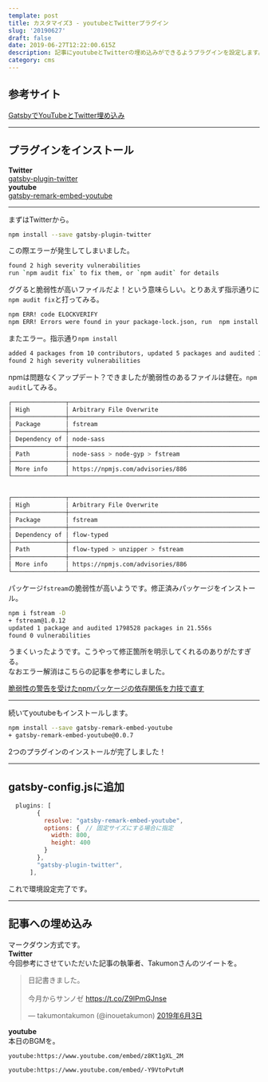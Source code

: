 ```yaml
---
template: post
title: カスタマイズ3 - youtubeとTwitterプラグイン
slug: '20190627'
draft: false
date: 2019-06-27T12:22:00.615Z
description: 記事にyoutubeとTwitterの埋め込みができるようプラグインを設定します。
category: cms
---
```

## 参考サイト
[GatsbyでYouTubeとTwitter埋め込み](https://takumon.com/2018/10/07/)

***

## プラグインをインストール
**Twitter**  
[gatsby-plugin-twitter](https://www.gatsbyjs.org/packages/gatsby-plugin-twitter/?=twitter)  
**youtube**  
[gatsby-remark-embed-youtube](https://www.gatsbyjs.org/packages/gatsby-remark-embed-youtube/?=youtube%20embd)  
***
まずはTwitterから。
```bash
npm install --save gatsby-plugin-twitter
```
この際エラーが発生してしまいました。  
```bash
found 2 high severity vulnerabilities
run `npm audit fix` to fix them, or `npm audit` for details
```
ググると脆弱性が高いファイルだよ！という意味らしい。とりあえず指示通りに`npm audit fix`と打ってみる。
```bash
npm ERR! code ELOCKVERIFY
npm ERR! Errors were found in your package-lock.json, run  npm install  to fix them.
```
またエラー。指示通り`npm install`
```bash
added 4 packages from 10 contributors, updated 5 packages and audited 1798508 packages in 23.853s
found 2 high severity vulnerabilities
```
npmは問題なくアップデート？できましたが脆弱性のあるファイルは健在。`npm audit`してみる。
```bash
┌───────────────┬──────────────────────────────────────────────────────────────┐
│ High          │ Arbitrary File Overwrite                                     │
├───────────────┼──────────────────────────────────────────────────────────────┤
│ Package       │ fstream                                                      │
├───────────────┼──────────────────────────────────────────────────────────────┤
│ Dependency of │ node-sass                                                    │
├───────────────┼──────────────────────────────────────────────────────────────┤
│ Path          │ node-sass > node-gyp > fstream                               │
├───────────────┼──────────────────────────────────────────────────────────────┤
│ More info     │ https://npmjs.com/advisories/886                             │
└───────────────┴──────────────────────────────────────────────────────────────┘


┌───────────────┬──────────────────────────────────────────────────────────────┐
│ High          │ Arbitrary File Overwrite                                     │
├───────────────┼──────────────────────────────────────────────────────────────┤
│ Package       │ fstream                                                      │
├───────────────┼──────────────────────────────────────────────────────────────┤
│ Dependency of │ flow-typed                                                   │
├───────────────┼──────────────────────────────────────────────────────────────┤
│ Path          │ flow-typed > unzipper > fstream                              │
├───────────────┼──────────────────────────────────────────────────────────────┤
│ More info     │ https://npmjs.com/advisories/886                             │
└───────────────┴──────────────────────────────────────────────────────────────┘
```
パッケージ`fstream`の脆弱性が高いようです。修正済みパッケージをインストール。
```bash
npm i fstream -D
+ fstream@1.0.12
updated 1 package and audited 1798528 packages in 21.556s
found 0 vulnerabilities
```
うまくいったようです。こうやって修正箇所を明示してくれるのありがたすぎる。  
なおエラー解消はこちらの記事を参考にしました。  

[脆弱性の警告を受けたnpmパッケージの依存関係を力技で直す](https://qiita.com/hibikikudo/items/0af352acac85fce28ec2)  

***
続いてyoutubeもインストールします。  
```bash
npm install --save gatsby-remark-embed-youtube
+ gatsby-remark-embed-youtube@0.0.7
```
2つのプラグインのインストールが完了しました！
***
## gatsby-config.jsに追加
```javascript
  plugins: [
        {
          resolve: "gatsby-remark-embed-youtube",
          options: {　// 固定サイズにする場合に指定
            width: 800,
            height: 400
          }
        },
        "gatsby-plugin-twitter",
      ],
```
これで環境設定完了です。

***
## 記事への埋め込み
マークダウン方式です。  
**Twitter**  
今回参考にさせていただいた記事の執筆者、Takumonさんのツイートを。  

<blockquote class="twitter-tweet" data-lang="ja"><p lang="ja" dir="ltr">日記書きました。<br><br>今月からサンノゼ <a href="https://t.co/Z9IPmGJnse">https://t.co/Z9IPmGJnse</a></p>&mdash; takumontakumon (@inouetakumon) <a href="https://twitter.com/inouetakumon/status/1135354793906429962?ref_src=twsrc%5Etfw">2019年6月3日</a></blockquote>  

**youtube**  
本日のBGMを。  

`youtube:https://www.youtube.com/embed/z8Kt1gXL_2M`  

`youtube:https://www.youtube.com/embed/-Y9VtoPvtuM`

